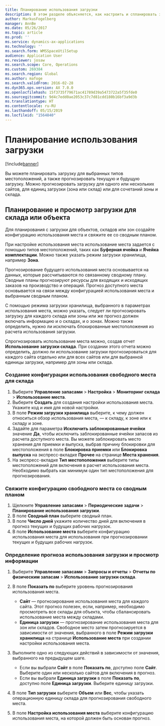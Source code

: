 ```yaml
---
title: Планирование использования загрузки
description: В этом разделе объясняется, как настроить и спланировать загрузку для склада.
author: MarkusFogelberg
manager: AnnBe
ms.date: 05/26/2017
ms.topic: article
ms.prod: ''
ms.service: dynamics-ax-applications
ms.technology: ''
ms.search.form: WMSSpaceUtilSetup
audience: Application User
ms.reviewer: josaw
ms.search.scope: Core, Operations
ms.custom: 269384
ms.search.region: Global
ms.author: mafoge
ms.search.validFrom: 2016-02-28
ms.dyn365.ops.version: AX 7.0.0
ms.openlocfilehash: 15f3735f79671ac41789d39a5473722a5f35fde0
ms.sourcegitcommit: 9d4c7edd0ae2053c37c7d81cdd180b16bf3a9d3b
ms.translationtype: HT
ms.contentlocale: ru-RU
ms.lasthandoff: 05/15/2019
ms.locfileid: "1564840"
---
```

# <a name="schedule-load-utilization"></a>Планирование использования загрузки

[!include[banner](../includes/banner.md)]

Вы можете планировать загрузку для выбранных типов местоположений, а также прогнозировать текущую и будущую загрузку. Можно прогнозировать загрузку для одного или нескольких сайтов, для единиц загрузки (зона или склад) или для сочетаний зоны и склада.

## <a name="schedule-and-view-the-load-for-a-warehouse-or-site"></a>Планирование и просмотр загрузки для склада или объекта

Для планирования с загрузки для объектов, складов или зон создайте конфигурацию использования места и свяжите ее со сводным планом.

При настройке использования места использование места задается с помощью типов местоположений, таких как **Буферная ячейка** и **Ячейка комплектации**. Можно также указать режим загрузки хранилища, например **Зона**.

Прогнозирование будущего использования места основывается на данных, которые рассчитываются по связанному сводному плану. Сводные планы прогнозируют ресурсы для входящих и исходящих заказов на производство и операций. Прогноз доступного места основывается на связи между конфигурацией использования места и выбранным сводным планом.

С помощью режима загрузки хранилища, выбранного в параметрах использования места, можно указать, следует ли прогнозировать загрузку для каждого склада или зоны или же прогноз должен включать информацию и о складах, и о зонах. Можно также определить, нужно ли исключать блокированные местоположения из расчета использования загрузки.

Спрогнозировать использование места можно, создав отчет **Использование загрузки склада**. При создании этого отчета можно определить, должно ли использование загрузки прогнозироваться для каждого сайта отдельно или для всех сайтов или для выбранной единицы загрузки, например для зоны или склада.

### <a name="create-a-space-utilization-setup-for-a-warehouse"></a>Создание конфигурации использования свободного места для склада

1. Выберите **Управление запасами** \> **Настройка** \> **Мониторинг склада** \> **Использование места**.
2. Выберите **Создать** для создания настройки использования места. Укажите код и имя для новой настройки.
3. В поле **Режим загрузки хранилища** выберите, к чему должен относиться обзор использования места, — к складу, к зоне или к складу и зоне.
4. Задайте для параметра **Исключить заблокированные ячейки** значение **Да**, чтобы исключить заблокированные ячейки запасов из расчета доступного места. Вы можете заблокировать место хранения для приемки и выпуска, выбрав причину блокировки для местоположения в поле **Блокировка приемки** или **Блокировка выпуска** на экспресс-вкладке **Прочее** на странице **Места хранения**.
5. На экспресс-вкладке **Тип местоположения** выберите типы местоположений для включения в расчет использования места. Необходимо выбрать как минимум один тип местоположения для прогнозирования.

### <a name="associate-a-space-utilization-setup-with-a-master-plan"></a>Свяжите конфигурацию свободного места со сводным планом

1. Щелкните **Управление запасами** \> **Периодические задачи** \> **Планирование использования загрузки**.
2. В поле **Сводный план** выберите сводный план.
3. В поле **Число дней** укажите количество дней для включения в прогноз текущих и будущих рабочих нагрузок.
4. В поле **Использование места** выберите конфигурацию использования места для использования при прогнозировании текущих и будущих рабочих нагрузок.

### <a name="specify-the-load-utilization-projection-and-view-information"></a>Определение прогноза использования загрузки и просмотр информации

1. Выберите **Управление запасами** \> **Запросы и отчеты** \> **Отчеты по физическим запасам** \> **Использование загрузки склада**.
2. В поле **Показать по** выберите уровень прогнозирования использования места.

    - **Сайт** — прогнозирование использования места для каждого сайта. Этот прогноз полезен, если, например, необходимо просмотреть все склады для объекта, чтобы сбалансировать использование места между складами.
    - **Единица загрузки** — прогнозирование использования места для зон или складов. Свободное место затем прогнозируется в зависимости от значения, выбранного в поле **Режим загрузки хранилища** на странице **Использование места** при создании настройки использования места.

3. Выполните одно из следующих действий в зависимости от значения, выбранного на предыдущем шаге.

    - Если вы выбрали **Сайт** в поле **Показать по**, доступно поле **Сайт**. Выберите один или несколько сайтов для включения в прогноз.
    - Если вы выбрали **Единица загрузки** в поле **Показать по**, доступно поле **Единица загрузки**. Выберите единицу загрузки.

4. В поле **Тип загрузки** выберите **Объем** или **Вес**, чтобы указать операционную единицу склада для прогнозирования свободного места.
5. В поле **Настройка использования места** выберите конфигурацию использования места, на которой должен быть основан прогноз.
